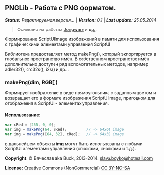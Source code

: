 ## PNGLib - Работа с PNG форматом.
***Status:*** *Редактируемая версия...* | ***Version:*** *0.1* | ***Last update:*** *25.05.2014*

>  Основано на работах [Jongware](http://indesignsecrets.com/author/Jongware) и [др.](http://forums.adobe.com/thread/780105?tstart=0).
	
Формирование ScriptUIImage изображений в памяти для использования с графическими элементами управления ScriptUI	

Библиотека предоставляет метод makePng(), который экпортируется в глобальное пространство имён. В собственном пространстве имён дополнительно доступен ряд вспомогательных методов, например adler32(), crc32s(), i2s() и др...

### makePng(dim, RGB[])

Формирует изображение в виде прямоугольника с заданным цветом и возвращает его в формате изображения ScriptUIImage, пригодном для отображения в ScriptUI - элементах управления.

#### Использование:
```js
var cRed = [255, 0, 0];
var img = makePng(64, cRed);         // -> 64x64 image
var img = makePng([64, 32], cRed);   // -> 64x32 image
```
в дальнейшем объекты **img** могут быть использованы с любыми ScriptUI элементами управления (списками, кнопками и т.д.).

**Copyright:** © Вячеслав aka Buck, 2013-2014. <slava.boyko@hotmail.com>

**License:** Creative Commons (NonCommercial) [CC BY-NC-SA](http://creativecommons.org/licenses/by-nc-sa/3.0/)